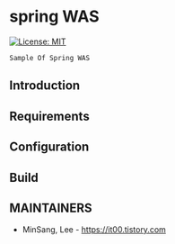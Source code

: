 # spring WAS
[![License: MIT](https://img.shields.io/badge/License-MIT-yellow.svg)](https://opensource.org/licenses/MIT)
~~~~
Sample Of Spring WAS
~~~~

## Introduction

## Requirements

## Configuration

## Build

## MAINTAINERS

* MinSang, Lee - https://it00.tistory.com
